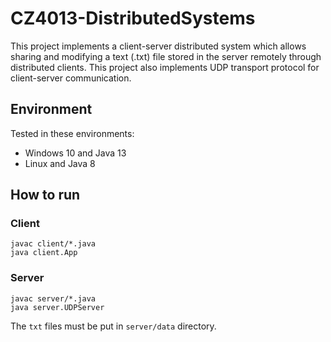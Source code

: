 # CZ4013-DistributedSystems

This project implements a client-server distributed system which allows sharing and modifying a text (.txt) file stored in the server remotely through distributed clients. This project also implements UDP transport protocol for client-server communication.

## Environment

Tested in these environments:

- Windows 10 and Java 13
- Linux and Java 8

## How to run

### Client

```
javac client/*.java
java client.App
```

### Server

```
javac server/*.java
java server.UDPServer
```

The `txt` files must be put in `server/data` directory.
